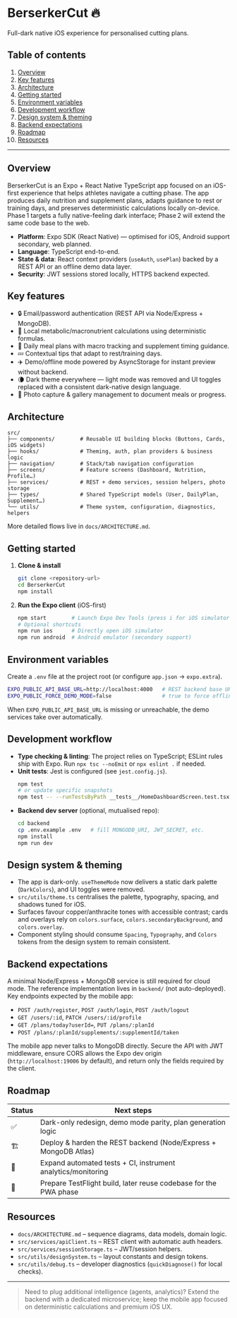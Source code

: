 # BerserkerCut 🔥

Full-dark native iOS experience for personalised cutting plans.

## Table of contents

1. [Overview](#overview)
2. [Key features](#key-features)
3. [Architecture](#architecture)
4. [Getting started](#getting-started)
5. [Environment variables](#environment-variables)
6. [Development workflow](#development-workflow)
7. [Design system & theming](#design-system--theming)
8. [Backend expectations](#backend-expectations)
9. [Roadmap](#roadmap)
10. [Resources](#resources)

---

## Overview

BerserkerCut is an Expo + React Native TypeScript app focused on an iOS-first experience that helps athletes navigate a cutting phase. The app produces daily nutrition and supplement plans, adapts guidance to rest or training days, and preserves deterministic calculations locally on-device. Phase 1 targets a fully native-feeling dark interface; Phase 2 will extend the same code base to the web.

- **Platform**: Expo SDK (React Native) — optimised for iOS, Android support secondary, web planned.
- **Language**: TypeScript end-to-end.
- **State & data**: React context providers (`useAuth`, `usePlan`) backed by a REST API or an offline demo data layer.
- **Security**: JWT sessions stored locally, HTTPS backend expected.

## Key features

- 🔒 Email/password authentication (REST API via Node/Express + MongoDB).
- 🧮 Local metabolic/macronutrient calculations using deterministic formulas.
- 🥗 Daily meal plans with macro tracking and supplement timing guidance.
- 💤 Contextual tips that adapt to rest/training days.
- ✈️ Demo/offline mode powered by AsyncStorage for instant preview without backend.
- 🌘 Dark theme everywhere — light mode was removed and UI toggles replaced with a consistent dark-native design language.
- 📸 Photo capture & gallery management to document meals or progress.

## Architecture

```text
src/
├── components/        # Reusable UI building blocks (Buttons, Cards, iOS widgets)
├── hooks/             # Theming, auth, plan providers & business logic
├── navigation/        # Stack/tab navigation configuration
├── screens/           # Feature screens (Dashboard, Nutrition, Profile…)
├── services/          # REST + demo services, session helpers, photo storage
├── types/             # Shared TypeScript models (User, DailyPlan, Supplement…)
└── utils/             # Theme system, configuration, diagnostics, helpers
```

More detailed flows live in `docs/ARCHITECTURE.md`.

## Getting started

1. **Clone & install**
   ```bash
   git clone <repository-url>
   cd BerserkerCut
   npm install
   ```

2. **Run the Expo client** (iOS-first)
   ```bash
   npm start        # Launch Expo Dev Tools (press i for iOS simulator)
   # Optional shortcuts
   npm run ios      # Directly open iOS simulator
   npm run android  # Android emulator (secondary support)
   ```

## Environment variables

Create a `.env` file at the project root (or configure `app.json` → `expo.extra`).

```bash
EXPO_PUBLIC_API_BASE_URL=http://localhost:4000   # REST backend base URL
EXPO_PUBLIC_FORCE_DEMO_MODE=false                # true to force offline/demo mode
```

When `EXPO_PUBLIC_API_BASE_URL` is missing or unreachable, the demo services take over automatically.

## Development workflow

- **Type checking & linting**: The project relies on TypeScript; ESLint rules ship with Expo. Run `npx tsc --noEmit` or `npx eslint .` if needed.
- **Unit tests**: Jest is configured (see `jest.config.js`).
  ```bash
  npm test
  # or update specific snapshots
  npm test -- --runTestsByPath __tests__/HomeDashboardScreen.test.tsx --updateSnapshot
  ```
- **Backend dev server** (optional, mutualised repo):
  ```bash
  cd backend
  cp .env.example .env   # fill MONGODB_URI, JWT_SECRET, etc.
  npm install
  npm run dev
  ```

## Design system & theming

- The app is dark-only. `useThemeMode` now delivers a static dark palette (`DarkColors`), and UI toggles were removed.
- `src/utils/theme.ts` centralises the palette, typography, spacing, and shadows tuned for iOS.
- Surfaces favour copper/anthracite tones with accessible contrast; cards and overlays rely on `colors.surface`, `colors.secondaryBackground`, and `colors.overlay`.
- Component styling should consume `Spacing`, `Typography`, and `Colors` tokens from the design system to remain consistent.

## Backend expectations

A minimal Node/Express + MongoDB service is still required for cloud mode. The reference implementation lives in `backend/` (not auto-deployed). Key endpoints expected by the mobile app:

- `POST /auth/register`, `POST /auth/login`, `POST /auth/logout`
- `GET /users/:id`, `PATCH /users/:id/profile`
- `GET /plans/today?userId=`, `PUT /plans/:planId`
- `POST /plans/:planId/supplements/:supplementId/taken`

The mobile app never talks to MongoDB directly. Secure the API with JWT middleware, ensure CORS allows the Expo dev origin (`http://localhost:19006` by default), and return only the fields required by the client.

## Roadmap

| Status | Next steps |
| ------ | ----------- |
| ✅ | Dark-only redesign, demo mode parity, plan generation logic |
| 🏗️ | Deploy & harden the REST backend (Node/Express + MongoDB Atlas) |
| 🔬 | Expand automated tests + CI, instrument analytics/monitoring |
| 🚀 | Prepare TestFlight build, later reuse codebase for the PWA phase |

## Resources

- `docs/ARCHITECTURE.md` – sequence diagrams, data models, domain logic.
- `src/services/apiClient.ts` – REST client with automatic auth headers.
- `src/services/sessionStorage.ts` – JWT/session helpers.
- `src/utils/designSystem.ts` – layout constants and design tokens.
- `src/utils/debug.ts` – developer diagnostics (`quickDiagnose()` for local checks).

---

> Need to plug additional intelligence (agents, analytics)? Extend the backend with a dedicated microservice; keep the mobile app focused on deterministic calculations and premium iOS UX.

